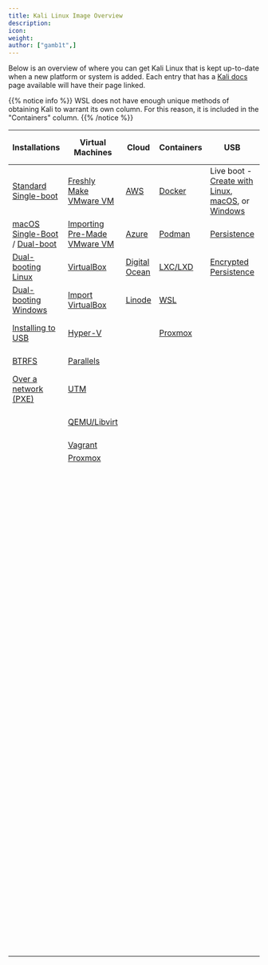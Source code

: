 ```yaml
---
title: Kali Linux Image Overview
description:
icon:
weight:
author: ["gamb1t",]
---
```


Below is an overview of where you can get Kali Linux that is kept up-to-date when a new platform or system is added. Each entry that has a [Kali docs](/docs/) page available will have their page linked.

{{% notice info %}}
WSL does not have enough unique methods of obtaining Kali to warrant its own column. For this reason, it is included in the "Containers" column.
{{% /notice %}}

| Installations | Virtual Machines | Cloud | Containers | USB | ARM (Single Board Computer) | Mobile (NetHunter) |
|---|---|---|---|---|---|---|
| [Standard Single-boot](/docs/installation/hard-disk-install/)  | [Freshly Make VMware VM](/docs/virtualization/install-vmware-guest-vm/)  | [AWS](/docs/cloud/aws/) | [Docker](/docs/containers/using-kali-docker-images/) |  Live boot - [Create with Linux](/docs/usb/live-usb-install-with-linux/), [macOS](/docs/usb/live-usb-install-with-mac/), or [Windows](/docs/usb/live-usb-install-with-windows/)  | [Banana Pi](/docs/arm/banana-pi/)  | [Generic NetHunter Rootless](/docs/nethunter/nethunter-rootless/) |
| [macOS Single-Boot](/docs/installation/hard-disk-install-on-mac/) / [Dual-boot](/docs/installation/dual-boot-kali-with-mac/) | [Importing Pre-Made VMware VM](/docs/virtualization/import-premade-vmware/) | [Azure](/docs/cloud/azure/)  | [Podman](/docs/containers/using-kali-podman-images/) |  [Persistence](/docs/usb/usb-persistence/)| [Banana Pro](/docs/arm/banana-pro/)| [Generic NetHunter Lite](/docs/nethunter/#10-nethunter-editions) |
| [Dual-booting Linux](/docs/installation/dual-boot-kali-with-linux/) | [VirtualBox](/docs/virtualization/install-virtualbox-guest-vm/)| [Digital Ocean](/docs/cloud/digitalocean/) | [LXC/LXD](/docs/containers/kalilinux-lxc-images/) |  [Encrypted Persistence](/docs/usb/usb-persistence-encryption/) | [BeagleBone Black](/docs/arm/beaglebone-black/)  | [Generic NetHunter](/docs/nethunter/installing-nethunter/) |
| [Dual-booting Windows](/docs/installation/dual-boot-kali-with-windows/) | [Import VirtualBox](/docs/virtualization/import-premade-virtualbox/)| [Linode](/docs/cloud/linode/)  | [WSL](/docs/wsl/wsl-preparations/)|  | [HP Chromebook](/docs/arm/chromebook-exynos/) | Gemini PDA |
| [Installing to USB](/docs/usb/usb-standalone-encrypted/) | [Hyper-V](/docs/virtualization/install-hyper-v-guest-vm/)  | | [Proxmox](/docs/virtualization/install-proxmox-guest-vm/#kali-as-a-proxmox-ct-containerization) |  | [Samsung Chromebook 1 / 2](/docs/arm/chromebook-exynos/) | LG V20 International |
| [BTRFS](/docs/installation/btrfs/) | [Parallels](/docs/virtualization/install-parallels-guest-vm/)| | |  | [Acer Tegra Chromebook](/docs/arm/chromebook-nyan/)| Nexus 10 |
| [Over a network (PXE)](/docs/installation/network-pxe/) | [UTM](/docs/virtualization/install-utm-guest-vm/)| | |  | [ASUS Chromebook Flip](/docs/arm/chromebook-veyron/)| Nexus 5 / 5X |
|  | [QEMU/Libvirt](/docs/virtualization/install-qemu-guest-vm/)| | |  | [CubieBoard2](/docs/arm/cubieboard2/) / [CubieBoard3](/docs/arm/cubietruck/) | Nexus 6 / 6P |
|  | [Vagrant](/docs/virtualization/install-vagrant-guest-vm/)  | | |  | [CuBox](/docs/arm/cubox/) | Nexus 7 |
| | [Proxmox](/docs/virtualization/install-proxmox-guest-vm/)  | | |  | [Cubox-i4Pro](/docs/arm/cubox-i4pro/) | Nexus 9 |
| |  |  |  |  | [Gateworks Newport](/docs/arm/gateworks-newport/) | Nokia 3.1 |
| |  |  |  |  | [Gateworks Ventana](/docs/arm/gateworks-ventana/) | Nokia 6.1 / 6.1 Plus |
| |  |  |  |  | [Mini-X](/docs/arm/mini-x/) | OnePlus 2 |
| |  |  |  |  | [NanoPC-T3 / T4](/docs/arm/nanopc-t/) | OnePlus 3 / 3T |
| |  |  |  |  | [NanoPi NEO Plus2](/docs/arm/nanopi-neo-plus2/) | OnePlus 6 / 6T |
| |  |  |  |  | [NanoPi2](/docs/arm/nanopi2/) | OnePlus 7 / 7 Pro / 7T / 7T Pro |
| |  |  |  |  | [ODROID-C0 / C1 / C1+](/docs/arm/odroid-c/) / [ODROID-C2](/docs/arm/odroid-c2/) | OnePlus 8 / 8T / 8 Pro |
| |  |  |  |  | [ODROID-U2 / U3](/docs/arm/odroid-u/) / [ODROID-XU3](/docs/arm/odroid-xu3/) | OnePlus Nord |
| |  |  |  |  | [Pinebook](/docs/arm/pinebook/) / [Pinebook Pro](/docs/arm/pinebook-pro/) | OnePlus One |
| |  |  |  |  | [Radxa Zero](/docs/arm/radxa-zero-emmc/) | Samsung Galaxy S6 |
| |  |  |  |  | [Raspberry Pi 1 (Original)](/docs/arm/raspberry-pi/) / [2 (1.1)](/docs/arm/raspberry-pi-2/) / [3](/docs/arm/raspberry-pi-3/) / [4](/docs/arm/raspberry-pi-4/) / [400](/docs/arm/raspberry-pi-400/) | Samsung Galaxy Tab S4 Wi-Fi / LTE |
| |  |  |  |  | [Raspberry Pi Zero](/docs/arm/raspberry-pi-zero/) / [Zero W](/docs/arm/raspberry-pi-zero-w/) / [Zero 2 W](/docs/arm/raspberry-pi-zero-2-w/) | Sony Xperia Z1 |
| |  |  |  |  | [RIoTboard](/docs/arm/riotboard/) | TicWatch Pro / Pro 4G/LTE / Pro 2020 |
| |  |  |  |  | [Trimslice](/docs/arm/trimslice/) | Xiaomi Mi 9T MIUI 11 |
| |  |  |  |  | [USB Armory MKI](/docs/arm/usb-armory-mki/) / [MKII](/docs/arm/usb-armory-mkii/) | Xiaomi Mi A3 |
| |  |  |  |  | [Utilite Pro](/docs/arm/utilite-pro/) | Xiaomi Pocophone F1 |
| |  |  |  |  |  | ZTE Axon 7 |